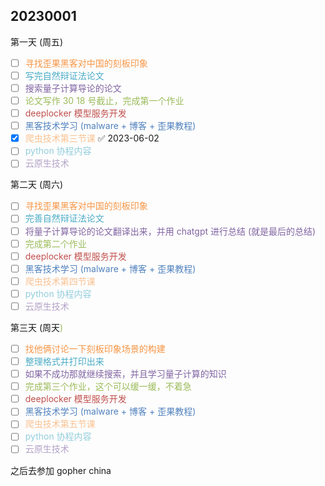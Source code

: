 ## 20230001

第一天 (周五)

- [ ] <font color="#f79646">寻找歪果黑客对中国的刻板印象 </font>
- [ ] <font color="#4bacc6">写完自然辩证法论文 </font>  
- [ ] <font color="#8064a2">搜索量子计算导论的论文 </font>  
- [ ] <font color="#9bbb59">论文写作 30 18 号截止，完成第一个作业 </font>  
- [ ] <font color="#c0504d">deeplocker 模型服务开发 </font>  
- [ ] <font color="#4f81bd">黑客技术学习 (malware + 博客 + 歪果教程) </font>
- [x] <font color="#fac08f">爬虫技术第三节课</font> ✅ 2023-06-02
- [ ] <font color="#92cddc">python 协程内容 </font>
- [ ] <font color="#b2a2c7">云原生技术 </font>

第二天 (周六)

- [ ] <font color="#f79646">寻找歪果黑客对中国的刻板印象</font>
- [ ] <font color="#4bacc6">完善自然辩证法论文 </font>  
- [ ] <font color="#8064a2">将量子计算导论的论文翻译出来，并用 chatgpt 进行总结 (就是最后的总结) </font>  
- [ ] <font color="#9bbb59">完成第二个作业 </font>  
- [ ] <font color="#c0504d">deeplocker 模型服务开发 </font>  
- [ ] <font color="#4f81bd">黑客技术学习 (malware + 博客 + 歪果教程) </font>
- [ ] <font color="#fac08f">爬虫技术第四节课</font>  
- [ ] <font color="#92cddc">python 协程内容 </font>  
- [ ] <font color="#b2a2c7">云原生技术 </font>

第三天 (周天<font color="#9bbb59">)</font>

- [ ] <font color="#f79646">找他俩讨论一下刻板印象场景的构建</font>
- [ ] <font color="#4bacc6">整理格式并打印出来</font>
- [ ] <font color="#8064a2">如果不成功那就继续搜索，并且学习量子计算的知识</font>
- [ ] <font color="#9bbb59">完成第三个作业，这个可以缓一缓，不着急</font>
- [ ] <font color="#c0504d">deeplocker 模型服务开发</font>
- [ ] <font color="#4f81bd">黑客技术学习 (malware + 博客 + 歪果教程) </font>
- [ ] <font color="#fac08f">爬虫技术第五节课</font>
- [ ] <font color="#92cddc">python 协程内容</font>
- [ ] <font color="#b2a2c7">云原生技术</font>

之后去参加 gopher china
